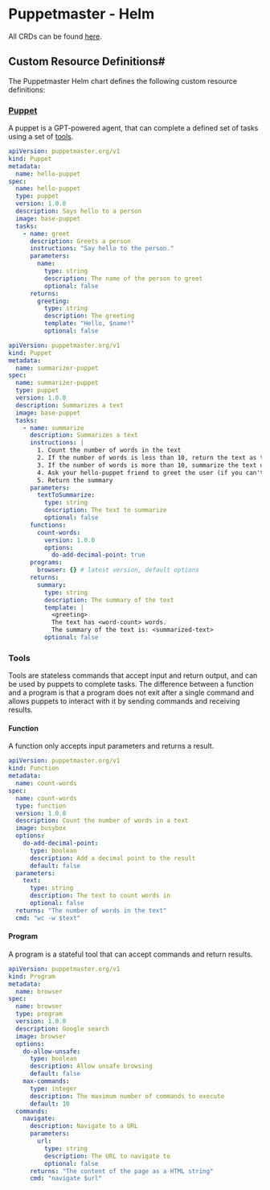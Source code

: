 # Puppetmaster - Helm

All CRDs can be found [here](./crds).

## Custom Resource Definitions#

The Puppetmaster Helm chart defines the following custom resource definitions:

### [Puppet](./crds/puppet.yaml)

A puppet is a GPT-powered agent, that can complete a defined set of tasks using a set of [tools](#tools).

```yaml
apiVersion: puppetmaster.org/v1
kind: Puppet
metadata:
  name: hello-puppet
spec:
  name: hello-puppet
  type: puppet
  version: 1.0.0
  description: Says hello to a person
  image: base-puppet
  tasks:
    - name: greet
      description: Greets a person
      instructions: "Say hello to the person."
      parameters:
        name:
          type: string
          description: The name of the person to greet
          optional: false
      returns:
        greeting:
          type: string
          description: The greeting
          template: "Hello, $name!"
          optional: false
```

```yaml
apiVersion: puppetmaster.org/v1
kind: Puppet
metadata:
  name: summarizer-puppet
spec:
  name: summarizer-puppet
  type: puppet
  version: 1.0.0
  description: Summarizes a text
  image: base-puppet
  tasks:
    - name: summarize
      description: Summarizes a text
      instructions: |
        1. Count the number of words in the text
        2. If the number of words is less than 10, return the text as the summary
        3. If the number of words is more than 10, summarize the text using the summarization tool
        4. Ask your hello-puppet friend to greet the user (if you can't reach your friend, just skip this step)
        5. Return the summary
      parameters:
        textToSummarize:
          type: string
          description: The text to summarize
          optional: false
      functions:
        count-words:
          version: 1.0.0
          options:
            do-add-decimal-point: true
      programs:
        browser: {} # latest version, default options
      returns:
        summary:
          type: string
          description: The summary of the text
          template: |
            <greeting>
            The text has <word-count> words.
            The summary of the text is: <summarized-text>
          optional: false
```

### Tools

Tools are stateless commands that accept input and return output, and can be used by puppets to complete tasks.
The difference between a function and a program is that a program does not exit after a single command and allows puppets to interact with it by sending commands and receiving results.

#### Function

A function only accepts input parameters and returns a result.

```yaml
apiVersion: puppetmaster.org/v1
kind: Function
metadata:
  name: count-words
spec:
  name: count-words
  type: function
  version: 1.0.0
  description: Count the number of words in a text
  image: busybox
  options:
    do-add-decimal-point:
      type: boolean
      description: Add a decimal point to the result
      default: false
  parameters:
    text:
      type: string
      description: The text to count words in
      optional: false
  returns: "The number of words in the text"
  cmd: "wc -w $text"
```

#### Program

A program is a stateful tool that can accept commands and return results.

```yaml
apiVersion: puppetmaster.org/v1
kind: Program
metadata:
  name: browser
spec:
  name: browser
  type: program
  version: 1.0.0
  description: Google search
  image: browser
  options:
    do-allow-unsafe:
      type: boolean
      description: Allow unsafe browsing
      default: false
    max-commands:
      type: integer
      description: The maximum number of commands to execute
      default: 10
  commands:
    navigate:
      description: Navigate to a URL
      parameters:
        url:
          type: string
          description: The URL to navigate to
          optional: false
      returns: "The content of the page as a HTML string"
      cmd: "navigate $url"
```

